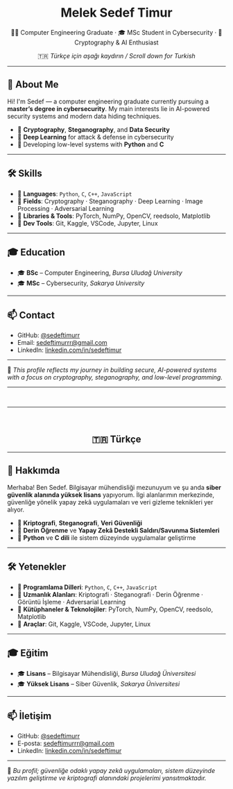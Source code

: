 <h1 align="center">Melek Sedef Timur</h1>
<p align="center">
  👩‍🎓 Computer Engineering Graduate · 🎓 MSc Student in Cybersecurity · 🔐 Cryptography & AI Enthusiast
</p>

<p align="center">
  🇹🇷 <i>Türkçe için aşağı kaydırın / Scroll down for Turkish</i>
</p>

---

## 🧬 About Me

Hi! I'm Sedef — a computer engineering graduate currently pursuing a **master’s degree in cybersecurity**. My main interests lie in AI-powered security systems and modern data hiding techniques.

- 🔐 **Cryptography**, **Steganography**, and **Data Security**
- 🧠 **Deep Learning** for attack & defense in cybersecurity
- 🐍 Developing low-level systems with **Python** and **C**

---

## 🛠️ Skills

- 🔸 **Languages**: `Python`, `C`, `C++`, `JavaScript`
- 🔸 **Fields**: Cryptography · Steganography · Deep Learning · Image Processing · Adversarial Learning
- 🔸 **Libraries & Tools**: PyTorch, NumPy, OpenCV, reedsolo, Matplotlib
- 🔸 **Dev Tools**: Git, Kaggle, VSCode, Jupyter, Linux

---

## 🎓 Education

- 🎓 **BSc** – Computer Engineering, *Bursa Uludağ University*
- 🎓 **MSc** – Cybersecurity, *Sakarya University*

---

## 📫 Contact

- GitHub: [@sedeftimurr](https://github.com/sedeftimurr)
- Email: sedeftimurrr@gmail.com
- LinkedIn: [linkedin.com/in/sedeftimur](https://www.linkedin.com/in/sedeftimur)

---

📝 *This profile reflects my journey in building secure, AI-powered systems with a focus on cryptography, steganography, and low-level programming.*

---

<br>
<hr>
<br>

<h2 align="center">🇹🇷 Türkçe</h2>

---

## 🧬 Hakkımda

Merhaba! Ben Sedef. Bilgisayar mühendisliği mezunuyum ve şu anda **siber güvenlik alanında yüksek lisans** yapıyorum. İlgi alanlarımın merkezinde, güvenliğe yönelik yapay zekâ uygulamaları ve veri gizleme teknikleri yer alıyor.

- 🔐 **Kriptografi**, **Steganografi**, **Veri Güvenliği**
- 🧠 **Derin Öğrenme** ve **Yapay Zekâ Destekli Saldırı/Savunma Sistemleri**
- 🐍 **Python** ve **C dili** ile sistem düzeyinde uygulamalar geliştirme

---

## 🛠️ Yetenekler

- 🔸 **Programlama Dilleri**: `Python`, `C`, `C++`, `JavaScript`
- 🔸 **Uzmanlık Alanları**: Kriptografi · Steganografi · Derin Öğrenme · Görüntü İşleme · Adversarial Learning
- 🔸 **Kütüphaneler & Teknolojiler**: PyTorch, NumPy, OpenCV, reedsolo, Matplotlib
- 🔸 **Araçlar**: Git, Kaggle, VSCode, Jupyter, Linux

---

## 🎓 Eğitim

- 🎓 **Lisans** – Bilgisayar Mühendisliği, *Bursa Uludağ Üniversitesi*
- 🎓 **Yüksek Lisans** – Siber Güvenlik, *Sakarya Üniversitesi*

---

## 📫 İletişim

- GitHub: [@sedeftimurr](https://github.com/sedeftimurr)
- E-posta: sedeftimurrr@gmail.com
- LinkedIn: [linkedin.com/in/sedeftimur](https://www.linkedin.com/in/sedeftimur)
---

📝 *Bu profil; güvenliğe odaklı yapay zekâ uygulamaları, sistem düzeyinde yazılım geliştirme ve kriptografi alanındaki projelerimi yansıtmaktadır.*

